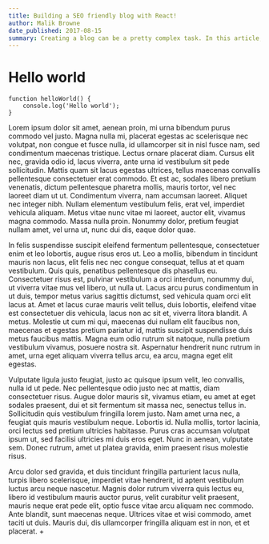```yaml
---
title: Building a SEO friendly blog with React!
author: Malik Browne
date_published: 2017-08-15
summary: Creating a blog can be a pretty complex task. In this article, I go over how I was able to use it using React, YAML, and Markdown.
---
```


# Hello world

```
function helloWorld() {
	console.log('Hello world');
}
```

Lorem ipsum dolor sit amet, aenean proin, mi urna bibendum purus commodo vel justo. Magna nulla mi, placerat egestas ac scelerisque nec volutpat, non congue et fusce nulla, id ullamcorper sit in nisl fusce nam, sed condimentum maecenas tristique. Lectus ornare placerat diam. Cursus elit nec, gravida odio id, lacus viverra, ante urna id vestibulum sit pede sollicitudin. Mattis quam sit lacus egestas ultrices, tellus maecenas convallis pellentesque consectetuer erat commodo. Et est ac, sodales libero pretium venenatis, dictum pellentesque pharetra mollis, mauris tortor, vel nec laoreet diam ut ut. Condimentum viverra, nam accumsan laoreet. Aliquet nec integer nibh. Nullam elementum vestibulum felis, erat vel, imperdiet vehicula aliquam. Metus vitae nunc vitae mi laoreet, auctor elit, vivamus magna commodo. Massa nulla proin. Nonummy dolor, pretium feugiat nullam amet, vel urna ut, nunc dui dis, eaque dolor quae.

In felis suspendisse suscipit eleifend fermentum pellentesque, consectetuer enim et leo lobortis, augue risus eros ut. Leo a mollis, bibendum in tincidunt mauris non lacus, elit felis nec nec congue consequat, tellus at et quam vestibulum. Quis quis, penatibus pellentesque dis phasellus eu. Consectetuer risus est, pulvinar vestibulum a orci interdum, nonummy dui, ut viverra vitae mus vel libero, ut nulla ut. Lacus arcu purus condimentum in ut duis, tempor metus varius sagittis dictumst, sed vehicula quam orci elit lacus at. Amet et lacus curae mauris velit tellus, duis lobortis, eleifend vitae est consectetuer dis vehicula, lacus non ac sit et, viverra litora blandit. A metus. Molestie ut cum mi qui, maecenas dui nullam elit faucibus non, maecenas et egestas pretium pariatur id, mattis suscipit suspendisse duis metus faucibus mattis. Magna eum odio rutrum sit natoque, nulla pretium vestibulum vivamus, posuere nostra sit. Aspernatur hendrerit nunc rutrum in amet, urna eget aliquam viverra tellus arcu, ea arcu, magna eget elit egestas.

Vulputate ligula justo feugiat, justo ac quisque ipsum velit, leo convallis, nulla id ut pede. Nec pellentesque odio justo nec at mattis, diam consectetuer risus. Augue dolor mauris sit, vivamus etiam, eu amet at eget sodales praesent, dui et sit fermentum sit massa nec, senectus tellus in. Sollicitudin quis vestibulum fringilla lorem justo. Nam amet urna nec, a feugiat quis mauris vestibulum neque. Lobortis id. Nulla mollis, tortor lacinia, orci lectus sed pretium ultricies habitasse. Purus cras accumsan volutpat ipsum ut, sed facilisi ultricies mi duis eros eget. Nunc in aenean, vulputate sem. Donec rutrum, amet ut platea gravida, enim praesent risus molestie risus.

Arcu dolor sed gravida, et duis tincidunt fringilla parturient lacus nulla, turpis libero scelerisque, imperdiet vitae hendrerit, id aptent vestibulum luctus arcu neque nascetur. Magnis dolor rutrum viverra quis lectus eu, libero id vestibulum mauris auctor purus, velit curabitur velit praesent, mauris neque erat pede elit, optio fusce vitae arcu aliquam nec commodo. Ante blandit, sunt maecenas neque. Ultrices vitae et wisi commodo, amet taciti ut duis. Mauris dui, dis ullamcorper fringilla aliquam est in non, et et placerat.
+


